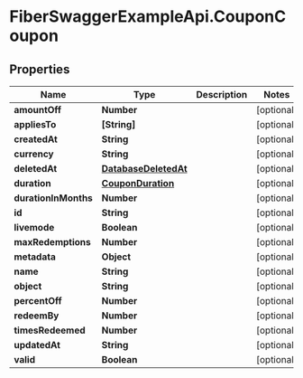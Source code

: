 # FiberSwaggerExampleApi.CouponCoupon

## Properties

Name | Type | Description | Notes
------------ | ------------- | ------------- | -------------
**amountOff** | **Number** |  | [optional] 
**appliesTo** | **[String]** |  | [optional] 
**createdAt** | **String** |  | [optional] 
**currency** | **String** |  | [optional] 
**deletedAt** | [**DatabaseDeletedAt**](DatabaseDeletedAt.md) |  | [optional] 
**duration** | [**CouponDuration**](CouponDuration.md) |  | [optional] 
**durationInMonths** | **Number** |  | [optional] 
**id** | **String** |  | [optional] 
**livemode** | **Boolean** |  | [optional] 
**maxRedemptions** | **Number** |  | [optional] 
**metadata** | **Object** |  | [optional] 
**name** | **String** |  | [optional] 
**object** | **String** |  | [optional] 
**percentOff** | **Number** |  | [optional] 
**redeemBy** | **Number** |  | [optional] 
**timesRedeemed** | **Number** |  | [optional] 
**updatedAt** | **String** |  | [optional] 
**valid** | **Boolean** |  | [optional] 


